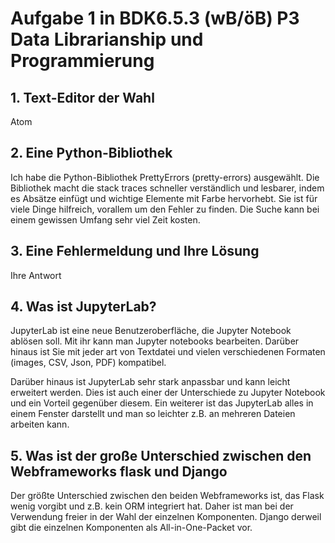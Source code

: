 # Aufgabe 1 in BDK6.5.3 (wB/öB) P3 Data Librarianship und Programmierung

## 1. Text-Editor der Wahl


Atom

## 2. Eine Python-Bibliothek

Ich habe die Python-Bibliothek PrettyErrors (pretty-errors) ausgewählt. Die Bibliothek macht die stack traces schneller verständlich und lesbarer, indem  es Absätze einfügt und wichtige Elemente mit Farbe hervorhebt. Sie ist für viele Dinge hilfreich, vorallem um den Fehler zu finden. Die Suche kann bei einem gewissen Umfang sehr viel Zeit kosten.

## 3. Eine Fehlermeldung und Ihre Lösung
Ihre Antwort

## 4. Was ist JupyterLab?

JupyterLab ist eine neue Benutzeroberfläche, die Jupyter Notebook ablösen soll. Mit ihr kann man Jupyter notebooks bearbeiten. Darüber hinaus ist Sie mit jeder art von Textdatei und vielen verschiedenen Formaten (images, CSV, Json, PDF) kompatibel.

Darüber hinaus ist JupyterLab sehr stark anpassbar und kann leicht erweitert werden. Dies ist auch einer der Unterschiede zu Jupyter Notebook und ein Vorteil gegenüber diesem. Ein weiterer ist das JupyterLab alles in einem Fenster darstellt und man so leichter  z.B. an mehreren Dateien arbeiten kann.


## 5. Was ist der große Unterschied zwischen den Webframeworks flask und Django

Der größte Unterschied zwischen den beiden Webframeworks ist, das Flask wenig vorgibt und z.B. kein ORM integriert hat. Daher ist man bei der Verwendung freier in der Wahl der einzelnen Komponenten. Django derweil gibt die einzelnen Komponenten als All-in-One-Packet vor. 
